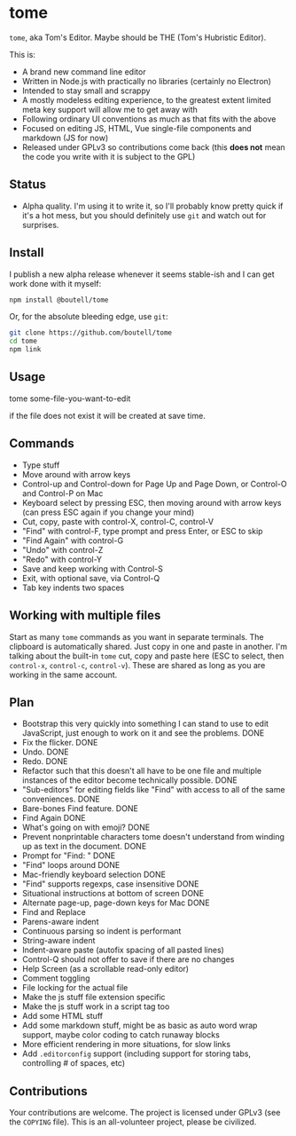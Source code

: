 # tome

`tome`, aka Tom's Editor. Maybe should be THE (Tom's Hubristic Editor).

This is:

* A brand new command line editor
* Written in Node.js with practically no libraries (certainly no Electron)
* Intended to stay small and scrappy
* A mostly modeless editing experience, to the greatest extent limited meta key support will allow me to get away with
* Following ordinary UI conventions as much as that fits with the above
* Focused on editing JS, HTML, Vue single-file components and markdown (JS for now)
* Released under GPLv3 so contributions come back (this **does not** mean the code you write with it
is subject to the GPL)

## Status

* Alpha quality. I'm using it to write it, so I'll probably know pretty quick if it's a hot mess, but you should definitely
use `git` and watch out for surprises.

## Install

I publish a new alpha release whenever it seems stable-ish and
I can get work done with it myself:

```bash
npm install @boutell/tome
```

Or, for the absolute bleeding edge, use `git`:

```bash
git clone https://github.com/boutell/tome
cd tome
npm link
```

## Usage

tome some-file-you-want-to-edit

if the file does not exist it will be created at save time.

## Commands

* Type stuff
* Move around with arrow keys
* Control-up and Control-down for Page Up and Page Down, or Control-O and Control-P on Mac
* Keyboard select by pressing ESC, then moving around with arrow keys
(can press ESC again if you change your mind)
* Cut, copy, paste with control-X, control-C, control-V
* "Find" with control-F, type prompt and press Enter, or ESC to skip
* "Find Again" with control-G
* "Undo" with control-Z
* "Redo" with control-Y
* Save and keep working with Control-S
* Exit, with optional save, via Control-Q
* Tab key indents two spaces

## Working with multiple files

Start as many `tome` commands as you want in separate terminals. The clipboard is automatically shared. Just copy in one and paste in another.
I'm talking about the built-in `tome` cut, copy and paste here (ESC to select, then `control-x`, `control-c`, `control-v`). These are shared
as long as you are working in the same account.

## Plan

* Bootstrap this very quickly into something I can stand to use to edit JavaScript, just enough to work on it and see the problems. DONE
* Fix the flicker. DONE
* Undo. DONE
* Redo. DONE
* Refactor such that this doesn't all have to be one file and multiple instances of the editor become technically possible. DONE
* "Sub-editors" for editing fields like "Find" with access to all of the same conveniences. DONE
* Bare-bones Find feature. DONE
* Find Again DONE
* What's going on with emoji? DONE
* Prevent nonprintable characters tome doesn't understand from winding up as text in the document. DONE
* Prompt for "Find: " DONE
* "Find" loops around DONE
* Mac-friendly keyboard selection DONE
* "Find" supports regexps, case insensitive DONE
* Situational instructions at bottom of screen DONE
* Alternate page-up, page-down keys for Mac DONE
* Find and Replace
* Parens-aware indent
* Continuous parsing so indent is performant
* String-aware indent
* Indent-aware paste (autofix spacing of all pasted lines)
* Control-Q should not offer to save if there are no changes
* Help Screen (as a scrollable read-only editor)
* Comment toggling
* File locking for the actual file
* Make the js stuff file extension specific
* Make the js stuff work in a script tag too
* Add some HTML stuff
* Add some markdown stuff, might be as basic as auto word wrap support, maybe color coding to catch runaway blocks
* More efficient rendering in more situations, for slow links
* Add `.editorconfig` support (including support for storing tabs, controlling # of spaces, etc)

## Contributions

Your contributions are welcome. The project is licensed under GPLv3 (see the `COPYING` file). This is an all-volunteer
project, please be civilized.
